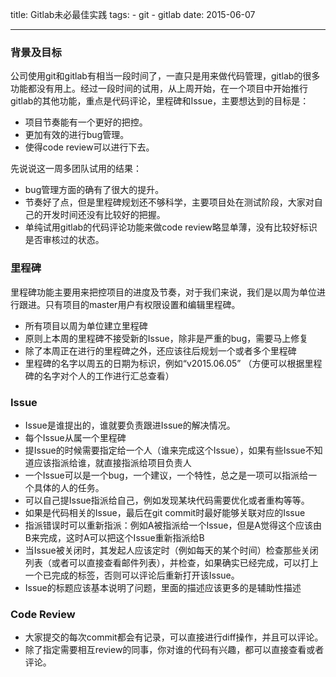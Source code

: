 title: Gitlab未必最佳实践
tags:
    - git 
    - gitlab 
date: 2015-06-07

--- 

### 背景及目标

公司使用git和gitlab有相当一段时间了，一直只是用来做代码管理，gitlab的很多功能都没有用上。经过一段时间的试用，从上周开始，在一个项目中开始推行gitlab的其他功能，重点是代码评论，里程碑和Issue，主要想达到的目标是：

- 项目节奏能有一个更好的把控。
- 更加有效的进行bug管理。
- 使得code review可以进行下去。

先说说这一周多团队试用的结果：

- bug管理方面的确有了很大的提升。
- 节奏好了点，但是里程碑规划还不够科学，主要项目处在测试阶段，大家对自己的开发时间还没有比较好的把握。
- 单纯试用gitlab的代码评论功能来做code review略显单薄，没有比较好标识是否审核过的状态。

### 里程碑 

里程碑功能主要用来把控项目的进度及节奏，对于我们来说，我们是以周为单位进行跟进。只有项目的master用户有权限设置和编辑里程碑。

* 所有项目以周为单位建立里程碑
* 原则上本周的里程碑不接受新的Issue，除非是严重的bug，需要马上修复
* 除了本周正在进行的里程碑之外，还应该往后规划一个或者多个里程碑
* 里程碑的名字以周五的日期为标识，例如“v2015.06.05”   （方便可以根据里程碑的名字对个人的工作进行汇总查看）

### Issue 

* Issue是谁提出的，谁就要负责跟进Issue的解决情况。
* 每个Issue从属一个里程碑
* 提Issue的时候需要指定给一个人（谁来完成这个Issue），如果有些Issue不知道应该指派给谁，就直接指派给项目负责人
* 一个Issue可以是一个bug，一个建议，一个特性，总之是一项可以指派给一个具体的人的任务。
* 可以自己提Issue指派给自己，例如发现某块代码需要优化或者重构等等。
* 如果是代码相关的Issue，最后在git commit时最好能够关联对应的Issue
* 指派错误时可以重新指派：例如A被指派给一个Issue，但是A觉得这个应该由B来完成，这时A可以把这个Issue重新指派给B
* 当Issue被关闭时，其发起人应该定时（例如每天的某个时间）检查那些关闭列表（或者可以直接查看邮件列表），并检查，如果确实已经完成，可以打上一个已完成的标签，否则可以评论后重新打开该Issue。
* Issue的标题应该基本说明了问题，里面的描述应该更多的是辅助性描述

### Code Review

* 大家提交的每次commit都会有记录，可以直接进行diff操作，并且可以评论。
* 除了指定需要相互review的同事，你对谁的代码有兴趣，都可以直接查看或者评论。



